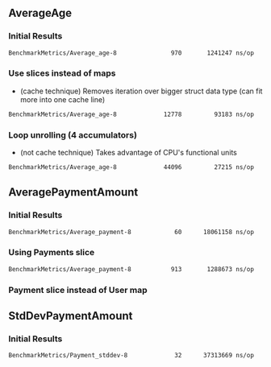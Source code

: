## AverageAge
### Initial Results

```sh
BenchmarkMetrics/Average_age-8         	     970	   1241247 ns/op
```

### Use slices instead of maps

- (cache technique) Removes iteration over bigger struct data type (can fit more into one cache line)

```sh
BenchmarkMetrics/Average_age-8         	   12778	     93183 ns/op
```

### Loop unrolling (4 accumulators)

- (not cache technique) Takes advantage of CPU's functional units

```sh
BenchmarkMetrics/Average_age-8         	   44096	     27215 ns/op
```

## AveragePaymentAmount
### Initial Results
```sh
BenchmarkMetrics/Average_payment-8     	      60	  18061158 ns/op
```

### Using Payments slice
```sh
BenchmarkMetrics/Average_payment-8     	     913	   1288673 ns/op
```

### Payment slice instead of User map

## StdDevPaymentAmount
### Initial Results
```sh
BenchmarkMetrics/Payment_stddev-8      	      32	  37313669 ns/op
```

